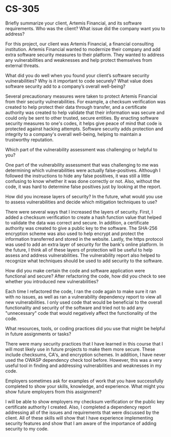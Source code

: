 # CS-305
Briefly summarize your client, Artemis Financial, and its software requirements. Who was the client? What issue did the company want you to address?

For this project, our client was Artemis Financial, a financial consulting institution. Artemis Financial wanted to modernize their company and add extra software security measures to their platform. They wanted to address any vulnerabilities and weaknesses and help protect themselves from external threats. 



What did you do well when you found your client’s software security vulnerabilities? Why is it important to code securely? What value does software security add to a company’s overall well-being?

Several precautionary measures were taken to protect Artemis Financial from their security vulnerabilities. For example, a checksum verification was created to help protect their data through transfer, and a certificate authority was created to help validate that their information was secure and could only be sent to other trusted, secure entities. By enacting software security measures to one's codes, it helps give peace of mind that code is protected against hacking attempts. Software security adds protection and integrity to a company's overall well-being, helping to maintain a trustworthy reputation.



Which part of the vulnerability assessment was challenging or helpful to you?

One part of the vulnerability assessment that was challenging to me was determining which vulnerabilities were actually false-positives. Although I followed the instructions to hide any false positives, it was still a little confusing to know whether it was done correctly or not. Also, without the code, it was hard to determine false positives just by looking at the report.



How did you increase layers of security? In the future, what would you use to assess vulnerabilities and decide which mitigation techniques to use?

There were several ways that I increased the layers of security. First, I added a checksum verification to create a hash function value that helped to validate the data was correct and secure. In addition, a certificate authority was created to give a public key to the software. The SHA-256 encryption scheme was also used to help encrypt and protect the information transferred and stored in the website. Lastly, the https protocol was used to add an extra layer of security for the bank's online platform. In the future, I think all of these layers of protection will be useful to help assess and address vulnerabilities. The vulnerability report also helped to recognize what techniques should be used to add security to the software.



How did you make certain the code and software application were functional and secure? After refactoring the code, how did you check to see whether you introduced new vulnerabilities?

Each time I refactored the code, I ran the code again to make sure it ran with no issues, as well as ran a vulnerability dependency report to view all new vulnerabilities. I only used code that would be beneficial to the overall functionality and security of the software and tried not to add any "unnecessary" code that would negatively affect the functionality of the code.



What resources, tools, or coding practices did you use that might be helpful in future assignments or tasks?

There were many security practices that I have learned in this course that I will most likely use in future projects to make them more secure. These include checksums, CA's, and encryption schemes. In addition, I have never used the OWASP dependency check tool before. However, this was a very useful tool in finding and addressing vulnerabilities and weaknesses in my code.



Employers sometimes ask for examples of work that you have successfully completed to show your skills, knowledge, and experience. What might you show future employers from this assignment?

I will be able to show employers my checksum verification or the public key certificate authority I created. Also, I completed a dependency report addressing all of the issues and requirements that were discussed by the client. All of these skills will show that I have experience implementing security features and show that I am aware of the importance of adding security to my code. 

